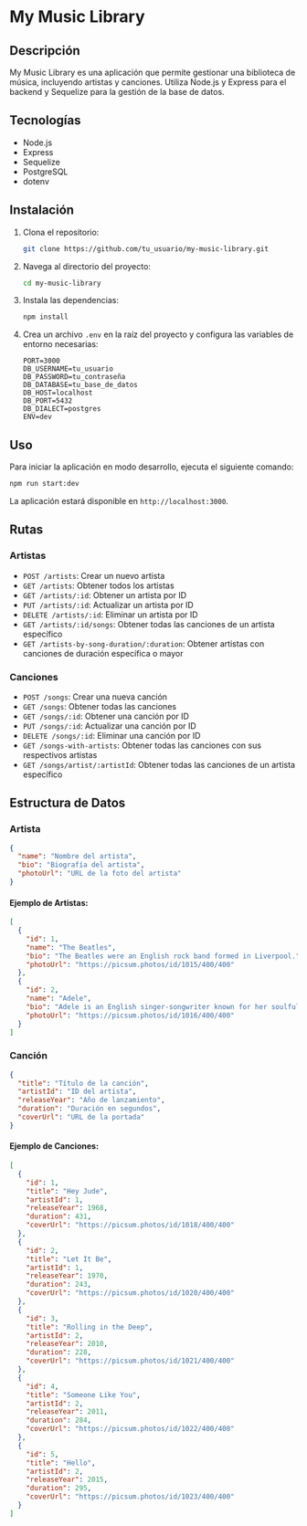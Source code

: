 # My Music Library

## Descripción
My Music Library es una aplicación que permite gestionar una biblioteca de música, incluyendo artistas y canciones. Utiliza Node.js y Express para el backend y Sequelize para la gestión de la base de datos.

## Tecnologías
- Node.js
- Express
- Sequelize
- PostgreSQL
- dotenv

## Instalación

1. Clona el repositorio:
   ```bash
   git clone https://github.com/tu_usuario/my-music-library.git
   ```

2. Navega al directorio del proyecto:
   ```bash
   cd my-music-library
   ```

3. Instala las dependencias:
   ```bash
   npm install
   ```

4. Crea un archivo `.env` en la raíz del proyecto y configura las variables de entorno necesarias:
   ```
   PORT=3000
   DB_USERNAME=tu_usuario
   DB_PASSWORD=tu_contraseña
   DB_DATABASE=tu_base_de_datos
   DB_HOST=localhost
   DB_PORT=5432
   DB_DIALECT=postgres
   ENV=dev
   ```

## Uso

Para iniciar la aplicación en modo desarrollo, ejecuta el siguiente comando:
```bash
npm run start:dev
```

La aplicación estará disponible en `http://localhost:3000`.

## Rutas

### Artistas
- `POST /artists`: Crear un nuevo artista
- `GET /artists`: Obtener todos los artistas
- `GET /artists/:id`: Obtener un artista por ID
- `PUT /artists/:id`: Actualizar un artista por ID
- `DELETE /artists/:id`: Eliminar un artista por ID
- `GET /artists/:id/songs`: Obtener todas las canciones de un artista específico
- `GET /artists-by-song-duration/:duration`: Obtener artistas con canciones de duración específica o mayor

### Canciones
- `POST /songs`: Crear una nueva canción
- `GET /songs`: Obtener todas las canciones
- `GET /songs/:id`: Obtener una canción por ID
- `PUT /songs/:id`: Actualizar una canción por ID
- `DELETE /songs/:id`: Eliminar una canción por ID
- `GET /songs-with-artists`: Obtener todas las canciones con sus respectivos artistas
- `GET /songs/artist/:artistId`: Obtener todas las canciones de un artista específico

## Estructura de Datos

### Artista
```json
{
  "name": "Nombre del artista",
  "bio": "Biografía del artista",
  "photoUrl": "URL de la foto del artista"
}
```

#### Ejemplo de Artistas:
```json
[
  {
    "id": 1,
    "name": "The Beatles",
    "bio": "The Beatles were an English rock band formed in Liverpool.",
    "photoUrl": "https://picsum.photos/id/1015/400/400"
  },
  {
    "id": 2,
    "name": "Adele",
    "bio": "Adele is an English singer-songwriter known for her soulful voice.",
    "photoUrl": "https://picsum.photos/id/1016/400/400"
  }
]
```

### Canción
```json
{
  "title": "Título de la canción",
  "artistId": "ID del artista",
  "releaseYear": "Año de lanzamiento",
  "duration": "Duración en segundos",
  "coverUrl": "URL de la portada"
}
```

#### Ejemplo de Canciones:
```json
[
  {
    "id": 1,
    "title": "Hey Jude",
    "artistId": 1,
    "releaseYear": 1968,
    "duration": 431,
    "coverUrl": "https://picsum.photos/id/1018/400/400"
  },
  {
    "id": 2,
    "title": "Let It Be",
    "artistId": 1,
    "releaseYear": 1970,
    "duration": 243,
    "coverUrl": "https://picsum.photos/id/1020/400/400"
  },
  {
    "id": 3,
    "title": "Rolling in the Deep",
    "artistId": 2,
    "releaseYear": 2010,
    "duration": 228,
    "coverUrl": "https://picsum.photos/id/1021/400/400"
  },
  {
    "id": 4,
    "title": "Someone Like You",
    "artistId": 2,
    "releaseYear": 2011,
    "duration": 284,
    "coverUrl": "https://picsum.photos/id/1022/400/400"
  },
  {
    "id": 5,
    "title": "Hello",
    "artistId": 2,
    "releaseYear": 2015,
    "duration": 295,
    "coverUrl": "https://picsum.photos/id/1023/400/400"
  }
]
```


